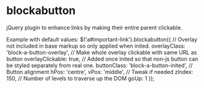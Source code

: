 blockabutton
============

jQuery plugin to enhance links by making their entire parent clickable.

Example with default values:
    $('a#important-link').blockabutton({
        // Overlay not included in base markup so only applied when inited.
        overlayClass: 'block-a-button-overlay',
        // Make whole overlay clickable with same URL as button
        overlayClickable: true,
        // Added once inited so that non-js button can be styled separately from real one.
        buttonClass: 'block-a-button-inited',
        // Button alignment
        hPos: 'centre',
        vPos: 'middle',
        // Tweak if needed
        zIndex: 150,
        // Number of levels to traverse up the DOM
        goUp: 1
    });